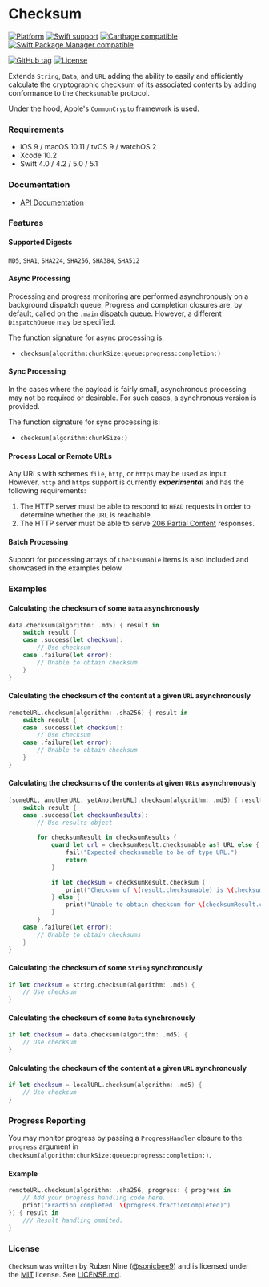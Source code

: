 # Checksum

[![Platform](https://img.shields.io/badge/Platforms-iOS%20%7C%20macOS%20%7C%20tvOS%20%7C%20watchOS%20-4E4E4E.svg?colorA=28a745)](https://github.com/rnine/Checksum)
[![Swift support](https://img.shields.io/badge/Swift-4.0%20%7C%204.2%20%7C%205.0%20%7C%205.1%20-lightgrey.svg?colorA=28a745&colorB=4E4E4E)](https://github.com/rnine/Checksum)
[![Carthage compatible](https://img.shields.io/badge/Carthage-compatible-brightgreen.svg?style=flat&colorA=28a745&&colorB=4E4E4E)](https://github.com/Carthage/Carthage)
[![Swift Package Manager compatible](https://img.shields.io/badge/SPM-compatible-brightgreen.svg?style=flat&colorA=28a745&&colorB=4E4E4E)](https://github.com/apple/swift-package-manager)

[![GitHub tag](https://img.shields.io/github/tag/rnine/Checksum.svg)](https://github.com/rnine/Checksum)
[![License](https://img.shields.io/github/license/mashape/apistatus.svg)](https://github.com/rnine/Checksum/blob/develop/LICENSE.md)

Extends `String`, `Data`, and `URL` adding the ability to easily and efficiently calculate the cryptographic checksum of its associated
contents by adding conformance to the `Checksumable` protocol. 

Under the hood, Apple's `CommonCrypto` framework is used.

### Requirements

- iOS 9 / macOS 10.11 / tvOS 9 / watchOS 2
- Xcode 10.2
- Swift 4.0 / 4.2 / 5.0 / 5.1

### Documentation

- [API Documentation](https://rnine.github.io/Checksum/)

### Features

#### Supported Digests

`MD5`, `SHA1`, `SHA224`, `SHA256`, `SHA384`, `SHA512`

#### Async Processing

Processing and progress monitoring are performed asynchronously on a background dispatch queue. Progress and completion 
closures are, by default, called on the `.main` dispatch queue. However, a different `DispatchQueue` may be specified.

The function signature for async processing is: 

- `checksum(algorithm:chunkSize:queue:progress:completion:)`

#### Sync Processing

In the cases where the payload is fairly small, asynchronous processing may not be required or desirable. For such cases, a synchronous 
version is provided.

The function signature for sync processing is:

- `checksum(algorithm:chunkSize:)`

#### Process Local or Remote URLs

Any URLs with schemes `file`, `http`, or `https` may be used as input. However, `http` and `https` support is currently ***experimental*** and has the following requirements: 

1. The HTTP server must be able to respond to `HEAD` requests in order to determine whether the `URL` is reachable.
2. The HTTP server must be able to serve [206 Partial Content](https://developer.mozilla.org/en-US/docs/Web/HTTP/Status/206) responses.

#### Batch Processing

Support for processing arrays of  `Checksumable` items is also included and showcased in the examples below.

### Examples

#### Calculating the checksum of some `Data` asynchronously

```swift
data.checksum(algorithm: .md5) { result in
    switch result {
    case .success(let checksum):
        // Use checksum
    case .failure(let error):
        // Unable to obtain checksum
    }
}
```
#### Calculating the checksum of the content at a given `URL` asynchronously

```swift
remoteURL.checksum(algorithm: .sha256) { result in
    switch result {
    case .success(let checksum):
        // Use checksum
    case .failure(let error):
        // Unable to obtain checksum
    }
}
```
#### Calculating the checksums of the contents at given `URLs` asynchronously

```swift
[someURL, anotherURL, yetAnotherURL].checksum(algorithm: .md5) { result in
    switch result {
    case .success(let checksumResults):
        // Use results object
        
        for checksumResult in checksumResults {
            guard let url = checksumResult.checksumable as? URL else {
                fail("Expected checksumable to be of type URL.")
                return
            }
            
            if let checksum = checksumResult.checksum {
                print("Checksum of \(result.checksumable) is \(checksumResult.checksum)")
            } else {
                print("Unable to obtain checksum for \(checksumResult.checksumable)")
            }
        }
    case .failure(let error):
        // Unable to obtain checksums
    }
}
```

#### Calculating the checksum of some `String` synchronously

```swift
if let checksum = string.checksum(algorithm: .md5) {
    // Use checksum
}
```

#### Calculating the checksum of some `Data` synchronously

```swift
if let checksum = data.checksum(algorithm: .md5) {
    // Use checksum
}
```

#### Calculating the checksum of the content at a given `URL` synchronously

```swift
if let checksum = localURL.checksum(algorithm: .md5) {
    // Use checksum
}
```

### Progress Reporting

You may monitor progress by passing a `ProgressHandler` closure to the `progress` argument in 
`checksum(algorithm:chunkSize:queue:progress:completion:)`.

#### Example

```swift
remoteURL.checksum(algorithm: .sha256, progress: { progress in
    // Add your progress handling code here.
    print("Fraction completed: \(progress.fractionCompleted)")
}) { result in 
    /// Result handling ommited.
}
```

### License

`Checksum` was written by Ruben Nine ([@sonicbee9](https://twitter.com/sonicbee9)) and is licensed under the 
[MIT](http://opensource.org/licenses/MIT) license. See [LICENSE.md](LICENSE.md).
